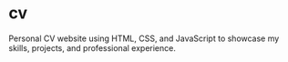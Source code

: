 # cv
Personal CV website using HTML, CSS, and JavaScript to showcase my skills, projects, and professional experience.
